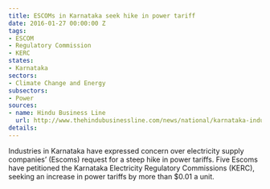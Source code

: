 ```yaml
---
title: ESCOMs in Karnataka seek hike in power tariff
date: 2016-01-27 00:00:00 Z
tags:
- ESCOM
- Regulatory Commission
- KERC
states:
- Karnataka
sectors:
- Climate Change and Energy
subsectors:
- Power
sources:
- name: Hindu Business Line
  url: http://www.thehindubusinessline.com/news/national/karnataka-industry-jittery-over-move-for-power-tariff-hike/article8130487.ece
details: 
---
```


Industries in Karnataka have expressed concern over electricity supply companies’ (Escoms) request for a steep hike in power tariffs. Five Escoms have petitioned the Karnataka Electricity Regulatory Commissions (KERC), seeking an increase in power tariffs by more than $0.01 a unit.
